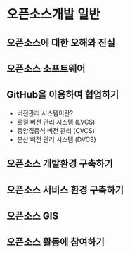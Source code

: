 # 오픈소스개발 일반

## 오픈소스에 대한 오해와 진실

## 오픈소스 소프트웨어

## GitHub을 이용하여 협업하기
- 버전관리 시스템이란?
 - 로컬 버전 관리 시스템 (LVCS)
 - 중앙집중식 버전 관리 (CVCS)
 - 분산 버전 관리 시스템 (DVCS)

## 오픈소스 개발환경 구축하기

## 오픈소스 서비스 환경 구축하기

## 오픈소스 GIS
 
## 오픈소스 활동에 참여하기
